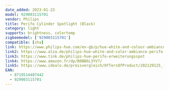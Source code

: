 ```yaml
---
date_added: 2023-01-23
model: 929003115701
vendor: Philips
title: Perifo Cylinder Spotlight (Black)
category: light
supports: brightness, colortemp
zigbeemodel: ['929003115701']
compatible: [zha]
link: https://www.philips-hue.com/en-gb/p/hue-white-and-colour-ambiance-perifo-cylinder-spotlight/8719514407442
link2: https://www.alza.de/philips-hue-white-and-color-ambiance-perifo-spot-licht-schwarz-d7403558.htm
link3: https://www.tink.de/philips-hue-perifo-erweiterungsspot
link4: https://www.amazon.fr/dp/B0BB6L3YV7/
link5: https://www.idealo.de/preisvergleich/OffersOfProduct/202129125_-philips-hue-bluetooth-white-color-ambiance-perifo-spot-erweiterung-schwarz-929003115701-philips.html
EAN: 
  - 8719514407442
  - 929003115701
---
```

